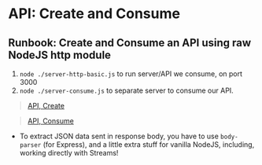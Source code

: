 # API: Create and Consume

## Runbook: Create and Consume an API using raw NodeJS http module

1. `node ./server-http-basic.js` to run server/API we consume, on port 3000
2. `node ./server-consume.js` to separate server to consume our API.

> [API, Create](./server-http-basic.js)


> [API, Consume](./server-consume.js)


- To extract JSON data sent in response body, you have to use `body-parser` (for Express), and a little extra stuff for vanilla NodeJS, including, working directly with Streams!

